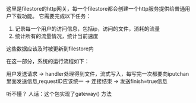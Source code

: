 这里是filestore的http网关，每一个filestore都会创建一个http服务提供给普通用户下载功能。
它需要完成以下任务：
1. 记录每一个用户的访问信息，包括ip，访问的文件，消耗的流量
2. 统计所有的流量情况，统计当前速度

这些数据应该及时被更新到filestore内

在这一部分，系统的运行流程如下：

用户发送请求 -> handler处理得到文件，流式写入，每写完一次都要向iputchan里面发送信息,requestID应该统一 -> 连接结束 -> 发送finish=true信息


听不懂？
人话：这个包实现了gateway() 方法
